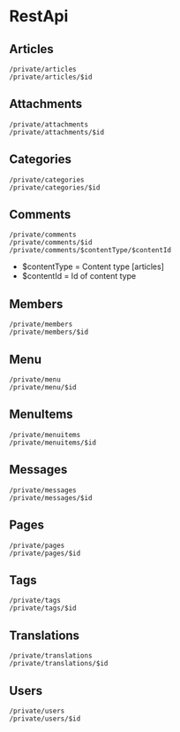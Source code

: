 # RestApi

## Articles

```
/private/articles
/private/articles/$id
```

## Attachments

```
/private/attachments
/private/attachments/$id
```

## Categories

```
/private/categories
/private/categories/$id
```

## Comments

```
/private/comments
/private/comments/$id
/private/comments/$contentType/$contentId
```
* $contentType = Content type [articles]
* $contentId = Id of content type

## Members

```
/private/members
/private/members/$id
```

## Menu

```
/private/menu
/private/menu/$id
```

## MenuItems

```
/private/menuitems
/private/menuitems/$id
```

## Messages

```
/private/messages
/private/messages/$id
```

## Pages

```
/private/pages
/private/pages/$id
```

## Tags

```
/private/tags
/private/tags/$id
```

## Translations

```
/private/translations
/private/translations/$id
```

## Users

```
/private/users
/private/users/$id
```
